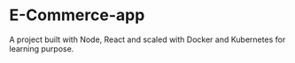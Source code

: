 # E-Commerce-app
A project built with Node, React and scaled with Docker and Kubernetes for learning purpose.
